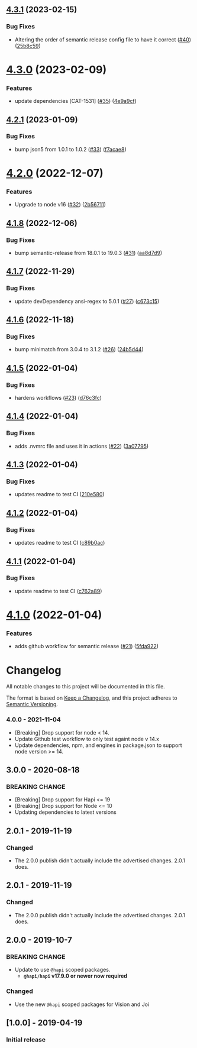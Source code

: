 ## [4.3.1](https://github.com/expediagroup/catalyst-render/compare/v4.3.0...v4.3.1) (2023-02-15)


### Bug Fixes

* Altering the order of semantic release config file to have it correct ([#40](https://github.com/expediagroup/catalyst-render/issues/40)) ([25b8c59](https://github.com/expediagroup/catalyst-render/commit/25b8c598e63b687388196ba9409f86d942df2009))

# [4.3.0](https://github.com/expediagroup/catalyst-render/compare/v4.2.1...v4.3.0) (2023-02-09)


### Features

* update dependencies [CAT-1531] ([#35](https://github.com/expediagroup/catalyst-render/issues/35)) ([4e9a9cf](https://github.com/expediagroup/catalyst-render/commit/4e9a9cf6fa6c70b3003b69458a9807b918879540))

## [4.2.1](https://github.com/expediagroup/catalyst-render/compare/v4.2.0...v4.2.1) (2023-01-09)


### Bug Fixes

* bump json5 from 1.0.1 to 1.0.2 ([#33](https://github.com/expediagroup/catalyst-render/issues/33)) ([f7acae8](https://github.com/expediagroup/catalyst-render/commit/f7acae8eb741c676a5b732bfb15aabc344ad25ee))

# [4.2.0](https://github.com/expediagroup/catalyst-render/compare/v4.1.8...v4.2.0) (2022-12-07)


### Features

* Upgrade to node v16 ([#32](https://github.com/expediagroup/catalyst-render/issues/32)) ([2b56711](https://github.com/expediagroup/catalyst-render/commit/2b56711151ecd698494831e8ef73d4209e4ce1a0))

## [4.1.8](https://github.com/expediagroup/catalyst-render/compare/v4.1.7...v4.1.8) (2022-12-06)


### Bug Fixes

* bump semantic-release from 18.0.1 to 19.0.3 ([#31](https://github.com/expediagroup/catalyst-render/issues/31)) ([aa8d7d9](https://github.com/expediagroup/catalyst-render/commit/aa8d7d9dd2963afc0f9174dff4b9a9a10ef15324))

## [4.1.7](https://github.com/expediagroup/catalyst-render/compare/v4.1.6...v4.1.7) (2022-11-29)


### Bug Fixes

* update devDependency ansi-regex to 5.0.1 ([#27](https://github.com/expediagroup/catalyst-render/issues/27)) ([c673c15](https://github.com/expediagroup/catalyst-render/commit/c673c15148e1d17f1bbf75d9ea55531df81bdefe))

## [4.1.6](https://github.com/expediagroup/catalyst-render/compare/v4.1.5...v4.1.6) (2022-11-18)


### Bug Fixes

* bump minimatch from 3.0.4 to 3.1.2 ([#26](https://github.com/expediagroup/catalyst-render/issues/26)) ([24b5d44](https://github.com/expediagroup/catalyst-render/commit/24b5d44e4eab26f8dd56acc55b222a0f228ea773))

## [4.1.5](https://github.com/expediagroup/catalyst-render/compare/v4.1.4...v4.1.5) (2022-01-04)


### Bug Fixes

* hardens workflows ([#23](https://github.com/expediagroup/catalyst-render/issues/23)) ([d76c3fc](https://github.com/expediagroup/catalyst-render/commit/d76c3fc3b53efeff1a9807a88986ae2b3576a77c))

## [4.1.4](https://github.com/expediagroup/catalyst-render/compare/v4.1.3...v4.1.4) (2022-01-04)


### Bug Fixes

* adds .nvmrc file and uses it in actions ([#22](https://github.com/expediagroup/catalyst-render/issues/22)) ([3a07795](https://github.com/expediagroup/catalyst-render/commit/3a077957bd6aff9ed9f9132d8399de39e36324fa))

## [4.1.3](https://github.com/expediagroup/catalyst-render/compare/v4.1.2...v4.1.3) (2022-01-04)


### Bug Fixes

* updates readme to test CI ([210e580](https://github.com/expediagroup/catalyst-render/commit/210e580ee0d786805e579d7e957ea730de089353))

## [4.1.2](https://github.com/expediagroup/catalyst-render/compare/v4.1.1...v4.1.2) (2022-01-04)


### Bug Fixes

* updates readme to test CI ([c89b0ac](https://github.com/expediagroup/catalyst-render/commit/c89b0ac3591c3cdff09813f1a8b7fc1f57234554))

## [4.1.1](https://github.com/expediagroup/catalyst-render/compare/v4.1.0...v4.1.1) (2022-01-04)


### Bug Fixes

* update readme to test CI ([c762a89](https://github.com/expediagroup/catalyst-render/commit/c762a898e253e1a0062d36ec36eda3eb78d048d6))

# [4.1.0](https://github.com/expediagroup/catalyst-render/compare/v4.0.0...v4.1.0) (2022-01-04)


### Features

* adds github workflow for semantic release ([#21](https://github.com/expediagroup/catalyst-render/issues/21)) ([5fda922](https://github.com/expediagroup/catalyst-render/commit/5fda9227956001cd0182a5ee0b28a3a01b4386b2))

# Changelog
All notable changes to this project will be documented in this file.

The format is based on [Keep a Changelog](https://keepachangelog.com/en/1.0.0/),
and this project adheres to [Semantic Versioning](https://semver.org/spec/v2.0.0.html).

### 4.0.0 - 2021-11-04

- [Breaking] Drop support for node < 14.
- Update Github test workflow to only test againt node v 14.x
- Update dependencies, npm, and engines in package.json to support node version >= 14.
## 3.0.0 - 2020-08-18
### BREAKING CHANGE
- [Breaking] Drop support for Hapi <= 19
- [Breaking] Drop support for Node <= 10
- Updating dependencies to latest versions

## 2.0.1 - 2019-11-19
### Changed
- The 2.0.0 publish didn't actually include the advertised changes. 2.0.1 does.

## 2.0.1 - 2019-11-19
### Changed
- The 2.0.0 publish didn't actually include the advertised changes. 2.0.1 does.

## 2.0.0 - 2019-10-7
### BREAKING CHANGE
- Update to use `@hapi` scoped packages.
    - **`@hapi/hapi` v17.9.0 or newer now required**

### Changed
- Use the new `@hapi` scoped packages for Vision and Joi

## [1.0.0] - 2019-04-19
### Initial release
